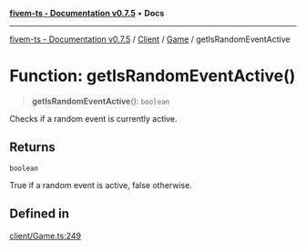 [**fivem-ts - Documentation v0.7.5**](../../../../../README.md) • **Docs**

***

[fivem-ts - Documentation v0.7.5](../../../../../README.md) / [Client](../../../README.md) / [Game](../README.md) / getIsRandomEventActive

# Function: getIsRandomEventActive()

> **getIsRandomEventActive**(): `boolean`

Checks if a random event is currently active.

## Returns

`boolean`

True if a random event is active, false otherwise.

## Defined in

[client/Game.ts:249](https://github.com/Purpose-Dev/fivem-ts/blob/main/src/client/Game.ts#L249)
